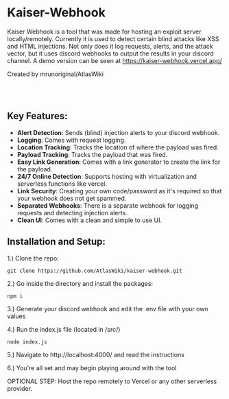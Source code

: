 # Kaiser-Webhook

Kaiser Webhook is a tool that was made for hosting an exploit server locally/remotely. Currently it is used to detect certain blind attacks like XSS and HTML injections. 
Not only does it log requests, alerts, and the attack vector, but it uses discord webhooks to output the results in your discord channel. A demo version can be seen at
https://kaiser-webhook.vercel.app/

Created by mrunoriginal/AtlasWiki

<br>
<br>

## Key Features:
+ **Alert Detection**: Sends (blind) injection alerts to your discord webhook.
+ **Logging**: Comes with request logging.
+ **Location Tracking**: Tracks the location of where the payload was fired.
+ **Payload Tracking**: Tracks the payload that was fired.
+ **Easy Link Generation**: Comes with a link generator to create the link for the payload.
+ **24/7 Online Detection**: Supports hosting with virtualization and serverless functions like vercel.
+ **Link Security**: Creating your own code/password as it's required so that your webhook does not get spammed.
+ **Separated Webhooks**: There is a separate webhook for logging requests and detecting injection alerts.
+  **Clean UI**: Comes with a clean and simple to use UI.

## Installation and Setup:

1.) Clone the repo:
```
git clone https://github.com/AtlasWiki/kaiser-webhook.git
```

2.) Go inside the directory and install the packages:
```
npm i
```

3.) Generate your discord webhook and edit the .env file with your own values

4.) Run the index.js file (located in /src/)
```
node index.js
```
5.) Navigate to http://localhost:4000/ and read the instructions

6.) You're all set and may begin playing around with the tool

OPTIONAL STEP: Host the repo remotely to Vercel or any other serverless provider.
